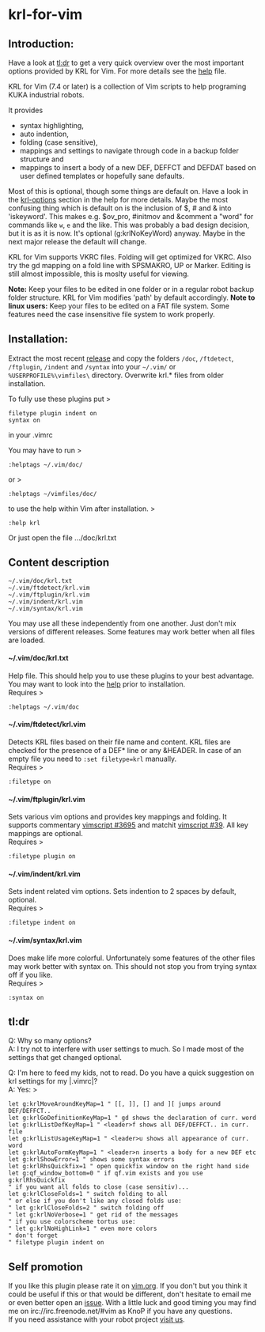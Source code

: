 # krl-for-vim

## Introduction:

Have a look at [tl:dr][2] to get a very quick overview over the most important
options provided by KRL for Vim. For more details see the [help][3] file.

KRL for Vim (7.4 or later) is a collection of Vim scripts to help programing
KUKA industrial robots. 

It provides

* syntax highlighting, 
* auto indention,
* folding (case sensitive), 
* mappings and settings to navigate through code in a backup folder structure
  and 
* mappings to insert a body of a new DEF, DEFFCT and DEFDAT based on user 
  defined templates or hopefully sane defaults. 

Most of this is optional, though some things are default on. Have a look in
the [krl-options][6] section in the help for more details.
Maybe the most confusing thing which is default on is the inclusion of $, #
and & into 'iskeyword'. This makes e.g. $ov\_pro, #initmov and &comment a
"word" for commands like `w`, `e` and the like. This was probably a bad design
decision, but it is as it is now. It's optional (g:krlNoKeyWord) anyway. Maybe 
in the next major release the default will change.

KRL for Vim supports VKRC files. Folding will get optimized for VKRC. Also try
the gd mapping on a fold line with SPSMAKRO, UP or Marker. Editing is still 
almost impossible, this is moslty useful for viewing.

**Note:** Keep your files to be edited in one folder or in a regular robot
backup folder structure. KRL for Vim modifies 'path' by default accordingly.
**Note to linux users:** Keep your files to be edited on a FAT file system. 
Some features need the case insensitive file system to work properly.

## Installation:

Extract the most recent [release][1] and copy the folders 
`/doc`, `/ftdetect`, `/ftplugin`, `/indent` and `/syntax` 
into your `~/.vim/` or `%USERPROFILE%\vimfiles\` directory. 
Overwrite krl.\* files from older installation. 

To fully use these plugins put >

    filetype plugin indent on
    syntax on

in your .vimrc

You may have to run >

    :helptags ~/.vim/doc/

or >

    :helptags ~/vimfiles/doc/

to use the help within Vim after installation. >

    :help krl

Or just open the file .../doc/krl.txt

## Content description

    ~/.vim/doc/krl.txt
    ~/.vim/ftdetect/krl.vim
    ~/.vim/ftplugin/krl.vim
    ~/.vim/indent/krl.vim
    ~/.vim/syntax/krl.vim

You may use all these independently from one another. Just don't mix versions
of different releases. Some features may work better when all files are loaded.

#### ~/.vim/doc/krl.txt
Help file. This should help you to use these plugins to your best advantage.
You may want to look into the [help][3] prior to installation.  
Requires >

    :helptags ~/.vim/doc
  
  
#### ~/.vim/ftdetect/krl.vim
Detects KRL files based on their file name and content. KRL files are checked
for the presence of a DEF* line or any &HEADER. In case of an
empty file you need to `:set filetype=krl` manually.  
Requires >

    :filetype on
  
  
#### ~/.vim/ftplugin/krl.vim
Sets various vim options and provides key mappings and folding. It supports
commentary [vimscript #3695][7] and matchit [vimscript #39][8]. All key
mappings are optional.  
Requires >

    :filetype plugin on
  
  
#### ~/.vim/indent/krl.vim
Sets indent related vim options. Sets indention to 2 spaces by default,
optional.  
Requires >

    :filetype indent on
  
  
#### ~/.vim/syntax/krl.vim
Does make life more colorful. Unfortunately some features of the other files
may work better with syntax on. This should not stop you from trying syntax
off if you like.  
Requires >

    :syntax on
  
  
## tl:dr

Q: Why so many options?  
A: I try not to interfere with user settings to much. So I made most of the
   settings that get changed optional.

Q: I'm here to feed my kids, not to read. Do you have a quick suggestion on
   krl settings for my |.vimrc|?  
A: Yes: >

    let g:krlMoveAroundKeyMap=1 " [[, ]], [] and ][ jumps around DEF/DEFFCT..
    let g:krlGoDefinitionKeyMap=1 " gd shows the declaration of curr. word
    let g:krlListDefKeyMap=1 " <leader>f shows all DEF/DEFFCT.. in curr. file
    let g:krlListUsageKeyMap=1 " <leader>u shows all appearance of curr. word
    let g:krlAutoFormKeyMap=1 " <leader>n inserts a body for a new DEF etc
    let g:krlShowError=1 " shows some syntax errors
    let g:krlRhsQuickfix=1 " open quickfix window on the right hand side
    let g:qf_window_bottom=0 " if qf.vim exists and you use g:krlRhsQuickfix
    " if you want all folds to close (case sensitiv)...
    let g:krlCloseFolds=1 " switch folding to all
    " or else if you don't like any closed folds use:
    " let g:krlCloseFolds=2 " switch folding off
    " let g:krlNoVerbose=1 " get rid of the messages
    " if you use colorscheme tortus use:
    " let g:krlNoHighLink=1 " even more colors 
    " don't forget
    " filetype plugin indent on

## Self promotion

If you like this plugin please rate it on [vim.org][4]. If you don't but you
think it could be useful if this or that would be different, don't hesitate to
email me or even better open an [issue][5]. With a little luck and good
timing you may find me on irc://irc.freenode.net/#vim as KnoP if you have any
questions.  
If you need assistance with your robot project [visit us][9].

[1]: https://github.com/KnoP-01/krl-for-vim/releases/latest
[2]: https://github.com/KnoP-01/krl-for-vim#tldr
[3]: https://github.com/KnoP-01/krl-for-vim/blob/master/doc/krl.txt#L165
[6]: https://github.com/KnoP-01/krl-for-vim/blob/master/doc/krl.txt#L186
[4]: https://vim.sourceforge.io/scripts/script.php?script_id=5344
[5]: https://github.com/KnoP-01/krl-for-vim/issues
[7]: https://vim.sourceforge.io/scripts/script.php?script_id=3695
[8]: https://vim.sourceforge.io/scripts/script.php?script_id=39
[9]: http://www.graeff.de
